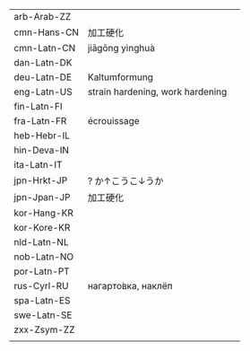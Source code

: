 | | | |
|-|-|-|
| arb-Arab-ZZ |  |  |
| cmn-Hans-CN | 加工硬化 |  |
| cmn-Latn-CN | jiāgōng yìnghuà |  |
| dan-Latn-DK |  |  |
| deu-Latn-DE | Kaltumformung |  |
| eng-Latn-US | strain hardening, work hardening |  |
| fin-Latn-FI |  |  |
| fra-Latn-FR | écrouissage |  |
| heb-Hebr-IL |  |  |
| hin-Deva-IN |  |  |
| ita-Latn-IT |  |  |
| jpn-Hrkt-JP | ? か↑こうこ↓うか |  |
| jpn-Jpan-JP | 加工硬化 |  |
| kor-Hang-KR |  |  |
| kor-Kore-KR |  |  |
| nld-Latn-NL |  |  |
| nob-Latn-NO |  |  |
| por-Latn-PT |  |  |
| rus-Cyrl-RU | нагарто́вка, наклёп |  |
| spa-Latn-ES |  |  |
| swe-Latn-SE |  |  |
| zxx-Zsym-ZZ |  |  |
|  |  |  |
